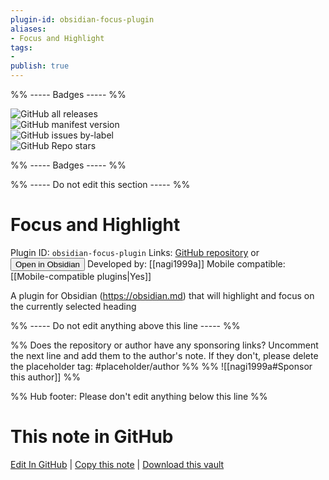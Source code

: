 ```yaml
---
plugin-id: obsidian-focus-plugin
aliases:
- Focus and Highlight
tags: 
- 
publish: true
---
```


%% ----- Badges ----- %%

![GitHub all releases](https://img.shields.io/github/downloads/nagi1999a/obsidian-focus-plugin/total?color=573E7A&logo=github&style=for-the-badge)   
![GitHub manifest version](https://img.shields.io/github/manifest-json/v/nagi1999a/obsidian-focus-plugin?color=573E7A&logo=github&style=for-the-badge)   
![GitHub issues by-label](https://img.shields.io/github/issues/nagi1999a/obsidian-focus-plugin/help%20wanted?color=573E7A&logo=github&style=for-the-badge)   
![GitHub Repo stars](https://img.shields.io/github/stars/nagi1999a/obsidian-focus-plugin?color=573E7A&logo=github&style=for-the-badge)

%% ----- Badges ----- %%

%% ----- Do not edit this section ----- %%

# Focus and Highlight

Plugin ID: `obsidian-focus-plugin`
Links: [GitHub repository](https://github.com/nagi1999a/obsidian-focus-plugin) or [<button id=HH>Open in Obsidian</button>](obsidian://show-plugin?id=obsidian-focus-plugin)
Developed by: [[nagi1999a]]
Mobile compatible: [[Mobile-compatible plugins|Yes]]

A plugin for Obsidian (https://obsidian.md) that will highlight and focus on the currently selected heading

%% ----- Do not edit anything above this line ----- %% 

%% Does the repository or author have any sponsoring links? Uncomment the next line and add them to the author's note. If they don't, please delete the placeholder tag: #placeholder/author %%
%% ![[nagi1999a#Sponsor this author]] %%

%% Hub footer: Please don't edit anything below this line %%

# This note in GitHub

<span class="git-footer">[Edit In GitHub](https://github.dev/obsidian-community/obsidian-hub/blob/main/02%20-%20Community%20Expansions/02.05%20All%20Community%20Expansions/Plugins/obsidian-focus-plugin.md "git-hub-edit-note") | [Copy this note](https://raw.githubusercontent.com/obsidian-community/obsidian-hub/main/02%20-%20Community%20Expansions/02.05%20All%20Community%20Expansions/Plugins/obsidian-focus-plugin.md "git-hub-copy-note") | [Download this vault](https://github.com/obsidian-community/obsidian-hub/archive/refs/heads/main.zip "git-hub-download-vault") </span>
